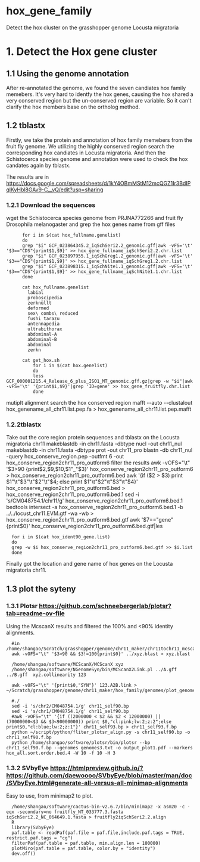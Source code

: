 # hox_gene_family
Detect the hox cluster on the grasshopper genome Locusta migratoria

# 1. Detect the Hox gene cluster
## 1.1 Using the genome annotation
   After re-annotated the genome, we found the seven candiates hox family memebers. It's very hard to identfy the hox genes, causing the hox shared a very conserved region but the un-conserved region are variable. So it can't clarify the hox members base on the ortholog method.

## 1.2 tblastx
   Firstly, we take the protein and annotation of hox family memebers from the fruit fly genome. We utilizing the highly conserved region search the corresponding hox candiates in Locusta migratoria. And then the Schistocerca species genome and annotation were used to check the hox candates again by tblastx.
   
   The results are in https://docs.google.com/spreadsheets/d/1kY4OBmMStM12mcQGZ1Ir3BdIPqlKyHbl8GAv9-C__vQ/edit?usp=sharing

### 1.2.1 Download the sequences
wget the Schistocerca species genome from PRJNA772266 and fruit fly Drosophila melanogaster and grep the hox genes name from gff files

          for i in $(cat hox_fullname.genelist) 
          do
          grep "$i" GCF_023864345.2_iqSchSeri2.2_genomic.gff|awk -vFS='\t' '$3=="CDS"{print$1,$9}' >> hox_gene_fullname_iqSchSeri2.2.chr.list
          grep "$i" GCF_023897955.1_iqSchGreg1.2_genomic.gff|awk -vFS='\t' '$3=="CDS"{print$1,$9}' >> hox_gene_fullname_iqSchGreg1.2.chr.list
          grep "$i" GCF_023898315.1_iqSchNite1.1_genomic.gff|awk -vFS='\t' '$3=="CDS"{print$1,$9}' >> hox_gene_fullname_iqSchNite1.1.chr.list
          done

          cat hox_fullname.genelist
            labial
            proboscipedia
            zerknüllt
            deformed
            sex\ combs\ reduced
            fushi tarazu
            antennapedia
            ultrabithorax
            abdominal-A
            abdominal-B
            abdominal
            zerkn
            
          cat get_hox.sh
              for i in $(cat hox.genelist)
              do
              less GCF_000001215.4_Release_6_plus_ISO1_MT_genomic.gff.gz|grep -w "$i"|awk -vFS='\t' '{print$i,$9}'|grep 'ID=gene' >> hox_gene_fruitfly.chr.list
              done
              
  mutiplt alignment search the hox conserved region
           mafft --auto --clustalout hox_genename_all_chr11.list.pep.fa > hox_genename_all_chr11.list.pep.mafft
          
### 1.2.2tblastx
Take out the core region protein sequences and tblastx on the Locusta migratoria chr11
         makeblastdb -in chr11.fasta  -dbtype nucl -out chr11_nul
         makeblastdb -in chr11.fasta  -dbtype prot -out chr11_pro
         blastn -db chr11_nul -query hox_conserve_region.pep -outfmt 6 -out hox_conserve_region2chr11_pro_outform6
filter the results
      awk -vOFS="\t" '$3>90 {print$2,$9,$10,$1"_"$3}' hox_conserve_region2chr11_pro_outform6 > hox_conserve_region2chr11_pro_outform6.bed
      awk '{if ($2 > $3) print $1"\t"$3"\t"$2"\t"$4; else print $1"\t"$2"\t"$3"\t"$4}' hox_conserve_region2chr11_pro_outform6.bed > hox_conserve_region2chr11_pro_outform6.bed.1
      sed -i 's/CM048754.1/chr11/g' hox_conserve_region2chr11_pro_outform6.bed.1
      bedtools intersect -a hox_conserve_region2chr11_pro_outform6.bed.1 -b ../../locust_chr11.EVM.gtf -wa -wb > hox_conserve_region2chr11_pro_outform6.bed.gtf
      awk '$7=="gene"{print$0}' hox_conserve_region2chr11_pro_outform6.bed.gtf|les

      for i in $(cat hox_ident90_gene.list)
      do
      grep -w $i hox_conserve_region2chr11_pro_outform6.bed.gtf >> $i.list
      done
Finally got the location and gene name of hox genes on the Locusta migratoria chr11.

## 1.3 plot the syteny
### 1.3.1 Plotsr  https://github.com/schneebergerlab/plotsr?tab=readme-ov-file
Using the McscanX results and filtered the 100% and <90% identity alignments.

      #in /home/shangao/Scratch/grasshopper/genome/chr11_maker/chr11tochr11_mcscanx/mcscanx/test
      awk -vOFS="\t" '$3>90 && $3!=100{print$0}' ../xyz.blast > xyz.blast
      
      /home/shangao/software/MCScanX/MCScanX xyz 
      /home/shangao/software/NGenomeSyn/bin/MCScanX2Link.pl ../A.gff ../B.gff  xyz.collinearity 123
      
      awk -vOFS="\t" '{print$0,"SYN"}' 123.A2B.link > ~/Scratch/grasshopper/genome/chr11_maker/hox_family/genomes/plot_genome/chr11_self90.bp
      
      #./
      sed -i 's/chr2/CM048754.1/g' chr11_self90.bp
      sed -i 's/chr1/CM048754.1/g' chr11_self90.bp
      #awk -vOFS="\t" '{if ((2000000 < $2 && $2 < 12000000) || (70000000<$3 && $3<90000000)) print $0,"cl:pink;lw:2;z:2";else print$0,"cl:blue;lw:2;z:1"}' chr11_self93.bp > chr11_self93.f.bp
      python ~/script/python/fliter_plotsr_align.py -s chr11_self90.bp -o chr11_self90.f.bp
      python /home/shangao/software/plotsr/bin/plotsr --bp chr11_self90.f.bp --genomes genomes3.txt -o output_plot1.pdf --markers hox_all.sort.order.bed.4 -W 10 -f 10 -H 3

### 1.3.2 SVbyEye https://htmlpreview.github.io/?https://github.com/daewoooo/SVbyEye/blob/master/man/doc/SVbyEye.html#generate-all-versus-all-minimap-alignments
Easy to use, from minimap2 to plot.
      
      /home/shangao/software/cactus-bin-v2.6.7/bin/minimap2 -x asm20 -c -eqx -secondary=no fruitfly_NT_033777.3.fasta iqSchSeri2.2_NC_064649.1.fasta > fruitfly2iqSchSeri2.2.align
      R
      library(SVbyEye)
      paf.table <- readPaf(paf.file = paf.file,include.paf.tags = TRUE, restrict.paf.tags = "cg")
      filterPaf(paf.table = paf.table, min.align.len = 100000)
      plotMiro(paf.table = paf.table, color.by = "identity")
      dev.off()
  
        

      
